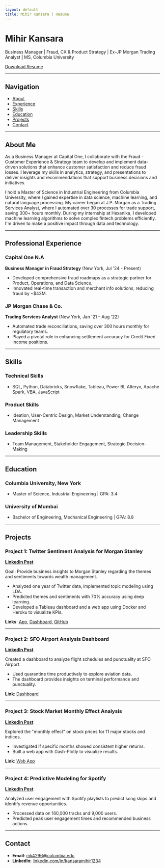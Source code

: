 ```yaml
---
layout: default
title: Mihir Kansara | Resume
---
```


# Mihir Kansara
Business Manager | Fraud, CX & Product Strategy | Ex-JP Morgan Trading Analyst | MS, Columbia University

[Download Resume](Mihir_Kansara_Resume.pdf)

---

## Navigation
- [About](#about)
- [Experience](#experience)
- [Skills](#skills)
- [Education](#education)
- [Projects](#projects)
- [Contact](#contact)

---

## About Me <a name="about"></a>
As a Business Manager at Capital One, I collaborate with the Fraud - Customer Experience & Strategy team to develop and implement data-driven solutions that enhance customer satisfaction and reduce fraud losses. I leverage my skills in analytics, strategy, and presentations to deliver insights and recommendations that support business decisions and initiatives.

I hold a Master of Science in Industrial Engineering from Columbia University, where I gained expertise in data science, machine learning, and natural language processing. My career began at J.P. Morgan as a Trading Services Analyst, where I automated over 30 processes for trade support, saving 300+ hours monthly. During my internship at Hexanika, I developed machine learning algorithms to solve complex fintech problems efficiently. I'm driven to make a positive impact through data and technology.

---

## Professional Experience <a name="experience"></a>

### Capital One N.A
**Business Manager in Fraud Strategy** (New York, Jul '24 - Present)
- Developed comprehensive fraud roadmaps as a strategic partner for Product, Operations, and Data Science.
- Innovated real-time transaction and merchant info solutions, reducing fraud by ~$43M.

### JP Morgan Chase & Co.
**Trading Services Analyst** (New York, Jan '21 – Aug '22)
- Automated trade reconciliations, saving over 300 hours monthly for regulatory teams.
- Played a pivotal role in enhancing settlement accuracy for Credit Fixed Income positions.

---

## Skills <a name="skills"></a>

### Technical Skills
- SQL, Python, Databricks, Snowflake, Tableau, Power BI, Alteryx, Apache Spark, VBA, JavaScript

### Product Skills
- Ideation, User-Centric Design, Market Understanding, Change Management

### Leadership Skills
- Team Management, Stakeholder Engagement, Strategic Decision-Making

---

## Education <a name="education"></a>

### Columbia University, New York
- Master of Science, Industrial Engineering | GPA: 3.4

### University of Mumbai
- Bachelor of Engineering, Mechanical Engineering | GPA: 8.8

---

## Projects <a name="projects"></a>

### Project 1: Twitter Sentiment Analysis for Morgan Stanley
**[LinkedIn Post](https://www.linkedin.com/feed/update/urn:li:activity:6713146839685824512/?updateEntityUrn=urn%3Ali%3Afs_feedUpdate%3A%28V2%2Curn%3Ali%3Aactivity%3A6713146839685824512%29)**

Goal: Provide business insights to Morgan Stanley regarding the themes and sentiments towards wealth management.

- Analyzed one year of Twitter data, implemented topic modeling using LDA.
- Predicted themes and sentiments with 70% accuracy using deep learning.
- Developed a Tableau dashboard and a web app using Docker and Heroku to visualize KPIs.

**Links**: [App](https://lnkd.in/gMM8g-g), [Dashboard](https://lnkd.in/gS-UkQ7), [GitHub](https://lnkd.in/gw4SD_a)

---

### Project 2: SFO Airport Analysis Dashboard
**[LinkedIn Post](https://www.linkedin.com/feed/update/urn:li:activity:6651729430433583104/?updateEntityUrn=urn%3Ali%3Afs_feedUpdate%3A%28V2%2Curn%3Ali%3Aactivity%3A6651729430433583104%29)**

Created a dashboard to analyze flight schedules and punctuality at SFO Airport.

- Used quarantine time productively to explore aviation data.
- The dashboard provides insights on terminal performance and punctuality.

**Link**: [Dashboard](https://lnkd.in/eKTiAjj)

---

### Project 3: Stock Market Monthly Effect Analysis
**[LinkedIn Post](https://www.linkedin.com/feed/update/urn:li:activity:6691208855969505280/?updateEntityUrn=urn%3Ali%3Afs_feedUpdate%3A%28V2%2Curn%3Ali%3Aactivity%3A6691208855969505280%29)**

Explored the "monthly effect" on stock prices for 11 major stocks and indices.

- Investigated if specific months showed consistent higher returns.
- Built a web app with Dash-Plotly to visualize results.

**Link**: [Web App](https://lnkd.in/gQhfBxC)

---

### Project 4: Predictive Modeling for Spotify
**[LinkedIn Post](https://www.linkedin.com/feed/update/urn:li:activity:6629855203480961024/?updateEntityUrn=urn%3Ali%3Afs_feedUpdate%3A%28V2%2Curn%3Ali%3Aactivity%3A6629855203480961024%29)**

Analyzed user engagement with Spotify playlists to predict song skips and identify revenue opportunities.

- Processed data on 160,000 tracks and 9,000 users.
- Predicted peak user engagement times and recommended business actions.

---

## Contact <a name="contact"></a>
- **Email**: [mk4296@columbia.edu](mailto:mk4296@columbia.edu)
- **LinkedIn**: [linkedin.com/in/kansaramihir1234](https://www.linkedin.com/in/kansaramihir1234/)
